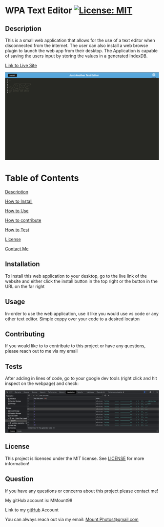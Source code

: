# WPA Text Editor [![License: MIT](https://img.shields.io/badge/license-MIT-green)](https://www.mit.edu/~amini/LICENSE.md)

<a name="description"></a>

## Description

This is a small web application that allows for the use of a text editor when disconnected from the internet. The user can also install a web browse plugin to launch the web app from their desktop. The Application is capable of saving the users input by storing the values in a generated IndexDB.

[Link to Live Site](https://fast-meadow-68844.herokuapp.com/)

![Land Page](./assetes/img/Landing-page.png)

# Table of Contents

[Description](#description)

[How to Install](#install)

[How to Use](#usage)

[How to contribute](#contribute)

[How to Test](#test)

[License](#license)

[Contact Me](#contact)

<a name="install"></a>

## Installation

To Install this web application to your desktop, go to the live link of the website and either click the install button in the top right or the button in the URL on the far right

<a name="usage"></a>

## Usage

In-order to use the web application, use it like you would use vs code or any other text editor. Simple coppy over your code to a desired locaton

<a name="contribute"></a>

## Contributing

If you would like to to contribute to this project or have any questions, please reach out to me via my email

<a name="test"></a>

## Tests

After adding in lines of code, go to your google dev tools (right click and hit inspect on the webpage) and check:

![Chrome Dev Tools](./assetes/img/googleDev.png)

<a name="license"></a>

## License

This project is licensed under the MIT license.
See [LICENSE](https://www.mit.edu/~amini/LICENSE.md) for more information!

<a name="contact"></a>

## Question

If you have any questions or concerns about this project please contact me!

My gitHub account is: MMount98

Link to my [gitHub](https://github.com/MMount98) Account

You can always reach out via my email: Mount.Photos@gmail.com
